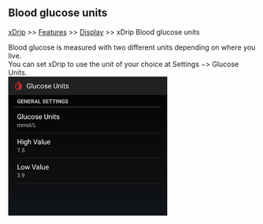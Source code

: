## Blood glucose units
[xDrip](../../README.md) >> [Features](../Features_page.md) >> [Display](./Display.md) >> xDrip Blood glucose units  
  
Blood glucose is measured with two different units depending on where you live.  
You can set xDrip to use the unit of your choice at Settings &#8722;> Glucose Units.  
![](../images/GlucoseUnitsMenu.png)  
  
